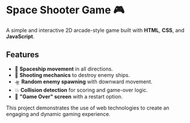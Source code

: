 # Space Shooter Game 🎮  

A simple and interactive 2D arcade-style game built with **HTML**, **CSS**, and **JavaScript**.  

## Features  
- 🚀 **Spaceship movement** in all directions.  
- 🔫 **Shooting mechanics** to destroy enemy ships.  
- 🛸 **Random enemy spawning** with downward movement.  
- 💥 **Collision detection** for scoring and game-over logic.  
- 🔁 **"Game Over" screen** with a restart option.  

This project demonstrates the use of web technologies to create an engaging and dynamic gaming experience.  
